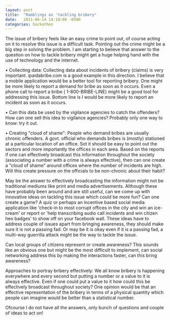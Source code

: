 ```yaml
---
layout: post
title:  "Ramblings on 'tackling bribery"
date:   2011-06-14 14:10:00 -0500
categories: hackathon
---
```


The issue of bribery feels like an easy crime to point out, of course acting on it to resolve this issue is a difficult task. Pointing out the crime might be a big step in solving the problem. I am starting to believe that answer to the question on how to tackle bribery might get a huge helping hand with the use of technology and the internet.

•	Collecting data: Collecting data about incidents of bribery (claims) is very important. ipaidabribe.com is a good example in this direction. I believe that a mobile application would be a better tool for reporting bribery. One might be more likely to report a demand for bribe as soon as it occurs. Even a phone call to report a bribe ( 1-800-BRIBE-LINE) might be a good tool for addressing this issue. Bottom line is I would be more likely to report an incident as soon as it occurs.

•	Can this data be used by the vigilance agencies to catch the offenders? How can one sell this idea to vigilance agencies? Probably only one way to know: try it out.

•	Creating "cloud of shame": People who demand bribes are usually chronic offenders. A govt. official who demands bribes is (mostly) stationed at a particular location of an office. Sot it should be easy to point out the sectors and more importantly the offices in each area. Based on the reports if one can effectively broadcast this information throughout the society (associating a number with a crime is always effective), then can one create a "cloud of shame" around offices where the number of incidents are high. Will this create pressure on the officials to be non-chronic about their habit?

May be the answer to effectively broadcasting the information might not be traditional mediums like print and media advertisements. Although these have probably been around and are still useful, can we come up with innovative ideas on tackling this issue which could be more fun? Can one create a game? A quiz or perhaps an incentive based social media application like 'check-in to most corrupt offices in the city and win an ice-cream' or report or 'help transcribing audio call incidents and win citizen heo badges' to show off on your facebook wall. These ideas have to address couple of issues apart from bringing awareness, they should make sure it is not a passing fad. Or may be it is okay even if it is a passing fad, a multi-way guerrilla attack might be the way to tackle the issue.

Can local groups of citizens represent or create awareness? This sounds like an obvious one but might be the most difficult to implement, can social networking address this by making the interactions faster, can this bring awareness? 

Approaches to portray bribery effectively: We all know bribery is happening everywhere and every second but putting a number or a value to it is always effective. Even if one could put a value to it how could this be effectively broadcast throughout society? One opinion would be that an effective representation of the bribery in terms of a physical quantity which people can imagine would be better than a statistical number.

Ofcourse I do not have all the answers, only bunch of questions and couple of ideas to act on!

